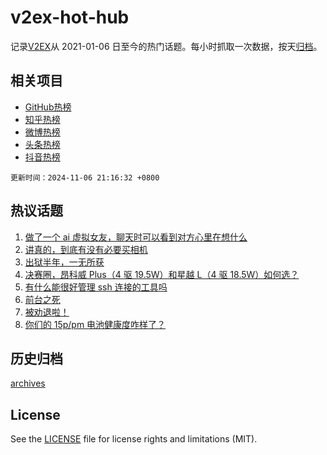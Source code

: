 # v2ex-hot-hub

 记录[V2EX](https://www.v2ex.com/)从 2021-01-06 日至今的热门话题。每小时抓取一次数据，按天[归档](archives)。
 
 ## 相关项目

- [GitHub热榜](https://github.com/snaildev/github-hot-hub)
- [知乎热榜](https://github.com/snaildev/zhihu-hot-hub)
- [微博热榜](https://github.com/snaildev/weibo-hot-hub)
- [头条热榜](https://github.com/snaildev/toutiao-hot-hub)
- [抖音热榜](https://github.com/snaildev/douyin-hot-hub)


 `更新时间：2024-11-06 21:16:32 +0800`

## 热议话题

1. [做了一个 ai 虚拟女友，聊天时可以看到对方心里在想什么](https://www.v2ex.com/t/1086976)
1. [讲真的，到底有没有必要买相机](https://www.v2ex.com/t/1087114)
1. [出狱半年，一无所获](https://www.v2ex.com/t/1087052)
1. [决赛圈，昂科威 Plus（4 驱 19.5W）和星越 L（4 驱 18.5W）如何选？](https://www.v2ex.com/t/1087017)
1. [有什么能很好管理 ssh 连接的工具吗](https://www.v2ex.com/t/1087070)
1. [前台之死](https://www.v2ex.com/t/1087093)
1. [被劝退啦！](https://www.v2ex.com/t/1086977)
1. [你们的 15p/pm 电池健康度咋样了？](https://www.v2ex.com/t/1087139)

## 历史归档

[archives](archives)

## License

See the [LICENSE](LICENSE) file for license rights and limitations (MIT).
